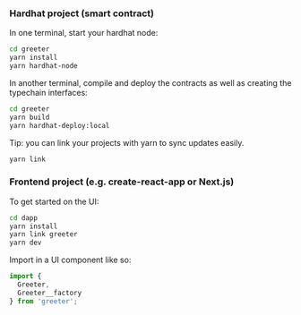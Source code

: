 
### Hardhat project (smart contract)

In one terminal, start your hardhat node:

```bash
cd greeter
yarn install
yarn hardhat-node
```

In another terminal, compile and deploy the contracts as well as creating the typechain interfaces:

```bash
cd greeter
yarn build
yarn hardhat-deploy:local
```

Tip: you can link your projects with yarn to sync updates easily.

```bash
yarn link
```

### Frontend project (e.g. create-react-app or Next.js)

To get started on the UI:

```bash
cd dapp
yarn install
yarn link greeter
yarn dev
```

Import in a UI component like so:
```js
import {
  Greeter,
  Greeter__factory
} from 'greeter';
```
